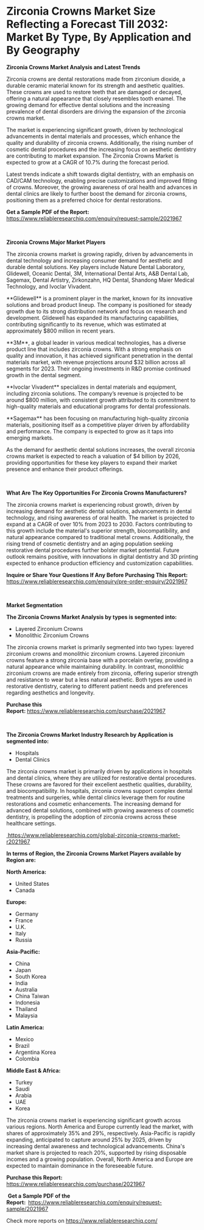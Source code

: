 <p><h1>Zirconia Crowns Market Size Reflecting a Forecast Till 2032: Market By Type, By Application and By Geography</h1></p><p><strong>Zirconia Crowns Market Analysis and Latest Trends</strong></p>
<p><p>Zirconia crowns are dental restorations made from zirconium dioxide, a durable ceramic material known for its strength and aesthetic qualities. These crowns are used to restore teeth that are damaged or decayed, offering a natural appearance that closely resembles tooth enamel. The growing demand for effective dental solutions and the increasing prevalence of dental disorders are driving the expansion of the zirconia crowns market.</p><p>The market is experiencing significant growth, driven by technological advancements in dental materials and processes, which enhance the quality and durability of zirconia crowns. Additionally, the rising number of cosmetic dental procedures and the increasing focus on aesthetic dentistry are contributing to market expansion. The Zirconia Crowns Market is expected to grow at a CAGR of 10.7% during the forecast period. </p><p>Latest trends indicate a shift towards digital dentistry, with an emphasis on CAD/CAM technology, enabling precise customizations and improved fitting of crowns. Moreover, the growing awareness of oral health and advances in dental clinics are likely to further boost the demand for zirconia crowns, positioning them as a preferred choice for dental restorations.</p></p>
<p><strong>Get a Sample PDF of the Report:&nbsp;</strong> <a href="https://www.reliableresearchiq.com/enquiry/request-sample/2021967?utm_campaign=3453&utm_medium=2&utm_source=Github&utm_content=ia&utm_term=29032025&utm_id=zirconia-crowns">https://www.reliableresearchiq.com/enquiry/request-sample/2021967</a></p>
<p>&nbsp;</p>
<p><strong>Zirconia Crowns Major Market Players</strong></p>
<p><p>The zirconia crowns market is growing rapidly, driven by advancements in dental technology and increasing consumer demand for aesthetic and durable dental solutions. Key players include Nature Dental Laboratory, Glidewell, Oceanic Dental, 3M, International Dental Arts, A&B Dental Lab, Sagemax, Dental Artistry, Zirkonzahn, HQ Dental, Shandong Maier Medical Technology, and Ivoclar Vivadent.</p><p>**Glidewell** is a prominent player in the market, known for its innovative solutions and broad product lineup. The company is positioned for steady growth due to its strong distribution network and focus on research and development. Glidewell has expanded its manufacturing capabilities, contributing significantly to its revenue, which was estimated at approximately $800 million in recent years.</p><p>**3M**, a global leader in various medical technologies, has a diverse product line that includes zirconia crowns. With a strong emphasis on quality and innovation, it has achieved significant penetration in the dental materials market, with revenue projections around $32 billion across all segments for 2023. Their ongoing investments in R&D promise continued growth in the dental segment.</p><p>**Ivoclar Vivadent** specializes in dental materials and equipment, including zirconia solutions. The company’s revenue is projected to be around $800 million, with consistent growth attributed to its commitment to high-quality materials and educational programs for dental professionals.</p><p>**Sagemax** has been focusing on manufacturing high-quality zirconia materials, positioning itself as a competitive player driven by affordability and performance. The company is expected to grow as it taps into emerging markets.</p><p>As the demand for aesthetic dental solutions increases, the overall zirconia crowns market is expected to reach a valuation of $4 billion by 2026, providing opportunities for these key players to expand their market presence and enhance their product offerings.</p></p>
<p>&nbsp;</p>
<p><strong>What Are The Key Opportunities For Zirconia Crowns Manufacturers?</strong></p>
<p><p>The zirconia crowns market is experiencing robust growth, driven by increasing demand for aesthetic dental solutions, advancements in dental technology, and rising awareness of oral health. The market is projected to expand at a CAGR of over 10% from 2023 to 2030. Factors contributing to this growth include the material's superior strength, biocompatibility, and natural appearance compared to traditional metal crowns. Additionally, the rising trend of cosmetic dentistry and an aging population seeking restorative dental procedures further bolster market potential. Future outlook remains positive, with innovations in digital dentistry and 3D printing expected to enhance production efficiency and customization capabilities.</p></p>
<p><strong>Inquire or Share Your Questions If Any Before Purchasing This Report:</strong> <a href="https://www.reliableresearchiq.com/enquiry/pre-order-enquiry/2021967?utm_campaign=3453&utm_medium=2&utm_source=Github&utm_content=ia&utm_term=29032025&utm_id=zirconia-crowns">https://www.reliableresearchiq.com/enquiry/pre-order-enquiry/2021967</a></p>
<p>&nbsp;</p>
<p><strong>Market Segmentation</strong></p>
<p><strong>The Zirconia Crowns Market Analysis by types is segmented into:</strong></p>
<p><ul><li>Layered Zirconium Crowns</li><li>Monolithic Zirconium Crowns</li></ul></p>
<p><p>The zirconia crowns market is primarily segmented into two types: layered zirconium crowns and monolithic zirconium crowns. Layered zirconium crowns feature a strong zirconia base with a porcelain overlay, providing a natural appearance while maintaining durability. In contrast, monolithic zirconium crowns are made entirely from zirconia, offering superior strength and resistance to wear but a less natural aesthetic. Both types are used in restorative dentistry, catering to different patient needs and preferences regarding aesthetics and longevity.</p></p>
<p><strong>Purchase this Report:&nbsp;</strong><a href="https://www.reliableresearchiq.com/purchase/2021967?utm_campaign=3453&utm_medium=2&utm_source=Github&utm_content=ia&utm_term=29032025&utm_id=zirconia-crowns">https://www.reliableresearchiq.com/purchase/2021967</a></p>
<p>&nbsp;</p>
<p><strong>The Zirconia Crowns Market Industry Research by Application is segmented into:</strong></p>
<p><ul><li>Hospitals</li><li>Dental Clinics</li></ul></p>
<p><p>The zirconia crowns market is primarily driven by applications in hospitals and dental clinics, where they are utilized for restorative dental procedures. These crowns are favored for their excellent aesthetic qualities, durability, and biocompatibility. In hospitals, zirconia crowns support complex dental treatments and surgeries, while dental clinics leverage them for routine restorations and cosmetic enhancements. The increasing demand for advanced dental solutions, combined with growing awareness of cosmetic dentistry, is propelling the adoption of zirconia crowns across these healthcare settings.</p></p>
<p><a href="https://www.reliableresearchiq.com/global-zirconia-crowns-market-r2021967?utm_campaign=3453&utm_medium=2&utm_source=Github&utm_content=ia&utm_term=29032025&utm_id=zirconia-crowns">&nbsp;https://www.reliableresearchiq.com/global-zirconia-crowns-market-r2021967</a></p>
<p><strong>In terms of Region, the Zirconia Crowns Market Players available by Region are:</strong></p>
<p>
    <p> <strong> North America: </strong>
        <ul>
            <li>United States</li>
            <li>Canada</li>
        </ul>
        </p> 
    <p> <strong> Europe: </strong>
        <ul>
            <li>Germany</li>
            <li>France</li>
            <li>U.K.</li>
            <li>Italy</li>
            <li>Russia</li>
        </ul>
        </p> 
    <p> <strong> Asia-Pacific: </strong>
        <ul>
            <li>China</li>
            <li>Japan</li>
            <li>South Korea</li>
            <li>India</li>
            <li>Australia</li>
            <li>China Taiwan</li>
            <li>Indonesia</li>
            <li>Thailand</li>
            <li>Malaysia</li>
        </ul>
        </p> 
    <p> <strong> Latin America: </strong>
        <ul>
            <li>Mexico</li>
            <li>Brazil</li>
            <li>Argentina Korea</li>
            <li>Colombia</li>
        </ul>
        </p> 
    <p> <strong> Middle East & Africa: </strong>
        <ul>
            <li>Turkey</li>
            <li>Saudi</li>
            <li>Arabia</li>
            <li>UAE</li>
            <li>Korea</li>
        </ul>
    </p>
    </p>
<p><p>The zirconia crowns market is experiencing significant growth across various regions. North America and Europe currently lead the market, with shares of approximately 35% and 29%, respectively. Asia-Pacific is rapidly expanding, anticipated to capture around 25% by 2025, driven by increasing dental awareness and technological advancements. China's market share is projected to reach 20%, supported by rising disposable incomes and a growing population. Overall, North America and Europe are expected to maintain dominance in the foreseeable future.</p></p>
<p><strong>Purchase this Report: </strong><a href="https://www.reliableresearchiq.com/purchase/2021967?utm_campaign=3453&utm_medium=2&utm_source=Github&utm_content=ia&utm_term=29032025&utm_id=zirconia-crowns">https://www.reliableresearchiq.com/purchase/2021967</a></p>
<p>&nbsp;<strong>Get a Sample PDF of the Report:&nbsp;&nbsp;</strong><a href="https://www.reliableresearchiq.com/enquiry/request-sample/2021967?utm_campaign=3453&utm_medium=2&utm_source=Github&utm_content=ia&utm_term=29032025&utm_id=zirconia-crowns">https://www.reliableresearchiq.com/enquiry/request-sample/2021967</a></p>
<p><strong></strong></p>
<p>Check more reports on <a href="https://www.reliableresearchiq.com/?utm_campaign=3453&utm_medium=2&utm_source=Github&utm_content=ia&utm_term=29032025&utm_id=zirconia-crowns">https://www.reliableresearchiq.com/</a></p>